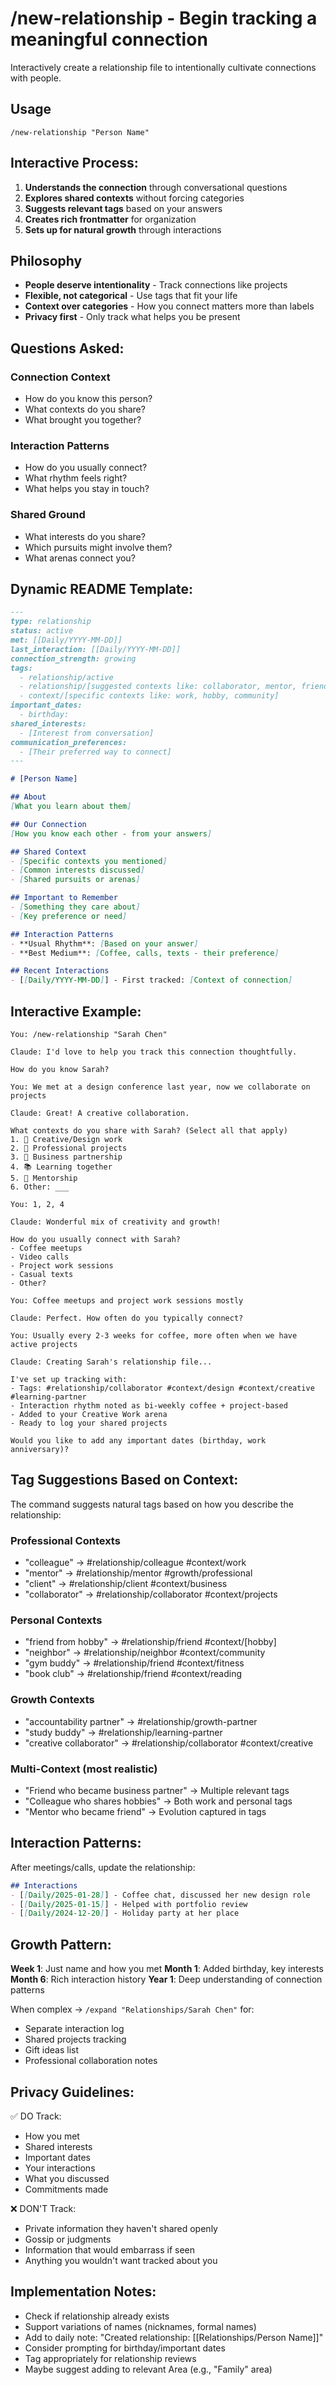 # /new-relationship - Begin tracking a meaningful connection

Interactively create a relationship file to intentionally cultivate connections with people.

## Usage
```
/new-relationship "Person Name"
```

## Interactive Process:

1. **Understands the connection** through conversational questions
2. **Explores shared contexts** without forcing categories
3. **Suggests relevant tags** based on your answers
4. **Creates rich frontmatter** for organization
5. **Sets up for natural growth** through interactions

## Philosophy
- **People deserve intentionality** - Track connections like projects
- **Flexible, not categorical** - Use tags that fit your life
- **Context over categories** - How you connect matters more than labels
- **Privacy first** - Only track what helps you be present

## Questions Asked:

### Connection Context
- How do you know this person?
- What contexts do you share?
- What brought you together?

### Interaction Patterns
- How do you usually connect?
- What rhythm feels right?
- What helps you stay in touch?

### Shared Ground
- What interests do you share?
- Which pursuits might involve them?
- What arenas connect you?

## Dynamic README Template:

```markdown
---
type: relationship
status: active
met: [[Daily/YYYY-MM-DD]]
last_interaction: [[Daily/YYYY-MM-DD]]
connection_strength: growing
tags:
  - relationship/active
  - relationship/[suggested contexts like: collaborator, mentor, friend, neighbor]
  - context/[specific contexts like: work, hobby, community]
important_dates:
  - birthday: 
shared_interests:
  - [Interest from conversation]
communication_preferences:
  - [Their preferred way to connect]
---

# [Person Name]

## About
[What you learn about them]

## Our Connection
[How you know each other - from your answers]

## Shared Context
- [Specific contexts you mentioned]
- [Common interests discussed]
- [Shared pursuits or arenas]

## Important to Remember
- [Something they care about]
- [Key preference or need]

## Interaction Patterns
- **Usual Rhythm**: [Based on your answer]
- **Best Medium**: [Coffee, calls, texts - their preference]

## Recent Interactions
- [[Daily/YYYY-MM-DD]] - First tracked: [Context of connection]
```

## Interactive Example:

```
You: /new-relationship "Sarah Chen"

Claude: I'd love to help you track this connection thoughtfully.

How do you know Sarah?

You: We met at a design conference last year, now we collaborate on projects

Claude: Great! A creative collaboration. 

What contexts do you share with Sarah? (Select all that apply)
1. 🎨 Creative/Design work
2. 💼 Professional projects  
3. 🤝 Business partnership
4. 📚 Learning together
5. 🌟 Mentorship
6. Other: ___

You: 1, 2, 4

Claude: Wonderful mix of creativity and growth!

How do you usually connect with Sarah?
- Coffee meetups
- Video calls
- Project work sessions
- Casual texts
- Other?

You: Coffee meetups and project work sessions mostly

Claude: Perfect. How often do you typically connect?

You: Usually every 2-3 weeks for coffee, more often when we have active projects

Claude: Creating Sarah's relationship file...

I've set up tracking with:
- Tags: #relationship/collaborator #context/design #context/creative #learning-partner
- Interaction rhythm noted as bi-weekly coffee + project-based
- Added to your Creative Work arena
- Ready to log your shared projects

Would you like to add any important dates (birthday, work anniversary)?
```

## Tag Suggestions Based on Context:

The command suggests natural tags based on how you describe the relationship:

### Professional Contexts
- "colleague" → #relationship/colleague #context/work
- "mentor" → #relationship/mentor #growth/professional
- "client" → #relationship/client #context/business
- "collaborator" → #relationship/collaborator #context/projects

### Personal Contexts  
- "friend from hobby" → #relationship/friend #context/[hobby]
- "neighbor" → #relationship/neighbor #context/community
- "gym buddy" → #relationship/friend #context/fitness
- "book club" → #relationship/friend #context/reading

### Growth Contexts
- "accountability partner" → #relationship/growth-partner
- "study buddy" → #relationship/learning-partner
- "creative collaborator" → #relationship/collaborator #context/creative

### Multi-Context (most realistic)
- "Friend who became business partner" → Multiple relevant tags
- "Colleague who shares hobbies" → Both work and personal tags
- "Mentor who became friend" → Evolution captured in tags

## Interaction Patterns:

After meetings/calls, update the relationship:
```markdown
## Interactions
- [[Daily/2025-01-28]] - Coffee chat, discussed her new design role
- [[Daily/2025-01-15]] - Helped with portfolio review
- [[Daily/2024-12-20]] - Holiday party at her place
```

## Growth Pattern:

**Week 1**: Just name and how you met
**Month 1**: Added birthday, key interests
**Month 6**: Rich interaction history
**Year 1**: Deep understanding of connection patterns

When complex → `/expand "Relationships/Sarah Chen"` for:
- Separate interaction log
- Shared projects tracking
- Gift ideas list
- Professional collaboration notes

## Privacy Guidelines:

✅ DO Track:
- How you met
- Shared interests
- Important dates
- Your interactions
- What you discussed
- Commitments made

❌ DON'T Track:
- Private information they haven't shared openly
- Gossip or judgments
- Information that would embarrass if seen
- Anything you wouldn't want tracked about you

## Implementation Notes:

- Check if relationship already exists
- Support variations of names (nicknames, formal names)
- Add to daily note: "Created relationship: [[Relationships/Person Name]]"
- Consider prompting for birthday/important dates
- Tag appropriately for relationship reviews
- Maybe suggest adding to relevant Area (e.g., "Family" area)